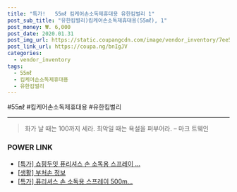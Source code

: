 ```yaml
--- 
title: "특가!   55㎖ 킴케어손소독제휴대용 유한킴벌리 1" 
post_sub_title: "유한킴벌리)킴케어손소독제휴대용(55㎖), 1" 
post_money: ₩. 6,000 
post_date: 2020.01.31 
post_img_url: https://static.coupangcdn.com/image/vendor_inventory/7ee5/de699f8d48510dada2a310a02097c3de6df090ae963451e4945bddc0f757.jpg 
post_link_url: https://coupa.ng/bnIgJV 
categories: 
  - vendor_inventory 
tags: 
  - 55㎖ 
  - 킴케어손소독제휴대용 
  - 유한킴벌리 
--- 
```

  #55㎖ #킴케어손소독제휴대용 #유한킴벌리 
<hr> 

> 화가 날 때는 100까지 세라. 최악일 때는 욕설을 퍼부어라. – 마크 트웨인 


### POWER LINK

* <a href="https://blog.naver.com/santokki14/221789120928" target="_blank">[특가] 쇼핑두잇 퓨리셔스 손 소독용 스프레이 ...</a>
* <a href="https://blog.naver.com/sakai111/221759234237" target="_blank"> [생활] 부처손 정보 </a>
* <a href="https://blog.naver.com/an0733/221789375882" target="_blank">[특가] 퓨리셔스 손 소독용 스프레이 500m...</a>
